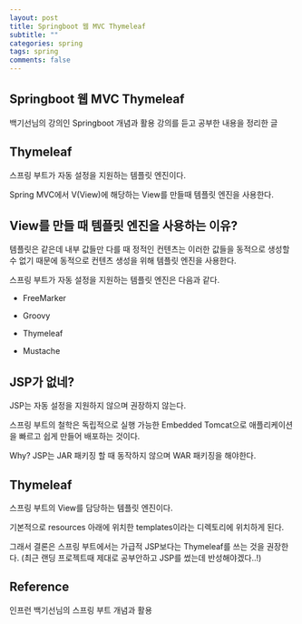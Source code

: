 ```yaml
---
layout: post
title: Springboot 웹 MVC Thymeleaf
subtitle: ""
categories: spring
tags: spring
comments: false
---
```


## Springboot 웹 MVC Thymeleaf

백기선님의 강의인 Springboot 개념과 활용 강의를 듣고 공부한 내용을 정리한 글

## Thymeleaf

스프링 부트가 자동 설정을 지원하는 템플릿 엔진이다.

Spring MVC에서 V(View)에 해당하는 View를 만들때 템플릿 엔진을 사용한다.

## View를 만들 때 템플릿 엔진을 사용하는 이유?

템플릿은 같은데 내부 값들만 다를 때 정적인 컨텐츠는 이러한 값들을 동적으로 생성할 수 없기 때문에 동적으로 컨텐츠 생성을 위해 템플릿 엔진을 사용한다.

스프링 부트가 자동 설정을 지원하는 템플릿 엔진은 다음과 같다.

- FreeMarker

- Groovy

- Thymeleaf

- Mustache

## JSP가 없네?

JSP는 자동 설정을 지원하지 않으며 권장하지 않는다.

스프링 부트의 철학은 독립적으로 실행 가능한 Embedded Tomcat으로 애플리케이션을 빠르고 쉽게 만들어 배포하는 것이다.

Why? JSP는 JAR 패키징 할 때 동작하지 않으며 WAR 패키징을 해야한다.

## Thymeleaf

스프링 부트의 View를 담당하는 템플릿 엔진이다.

기본적으로 resources 아래에 위치한 templates이라는 디렉토리에 위치하게 된다.

그래서 결론은 스프링 부트에서는 가급적 JSP보다는 Thymeleaf를 쓰는 것을 권장한다. (최근 랜딩 프로젝트때 제대로 공부안하고 JSP를 썼는데 반성해야겠다..!)

## Reference

인프런 백기선님의 스프링 부트 개념과 활용
